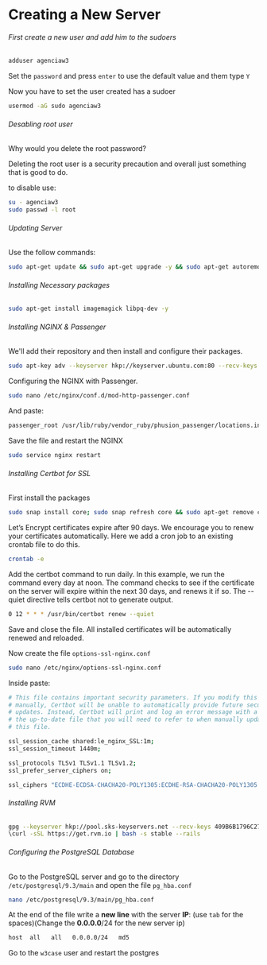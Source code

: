 # Creating a New Server

###### First create a new user and add him to the sudoers

```bash
adduser agenciaw3
```

Set the `password` and press `enter` to use the default value and them type `Y`


Now you have to set the user created has a sudoer

```bash
usermod -aG sudo agenciaw3
```

###### Desabling root user

Why would you delete the root password?

Deleting the root user is a security precaution and overall just something that is good to do.

to disable use:
```bash
su - agenciaw3
sudo passwd -l root
```

###### Updating Server

Use the follow commands:

```bash
sudo apt-get update && sudo apt-get upgrade -y && sudo apt-get autoremove && sudo apt-get full-upgrade
```

###### Installing Necessary packages

```bash
sudo apt-get install imagemagick libpq-dev -y
```

###### Installing NGINX & Passenger

We'll add their repository and then install and configure their packages.

```bash
sudo apt-key adv --keyserver hkp://keyserver.ubuntu.com:80 --recv-keys 561F9B9CAC40B2F7 && sudo sh -c 'echo deb https://oss-binaries.phusionpassenger.com/apt/passenger focal main > /etc/apt/sources.list.d/passenger.list' && sudo apt-get update && sudo apt-get install -y nginx-extras libnginx-mod-http-passenger && if [ ! -f /etc/nginx/modules-enabled/50-mod-http-passenger.conf ]; then sudo ln -s /usr/share/nginx/modules-available/mod-http-passenger.load /etc/nginx/modules-enabled/50-mod-http-passenger.conf ; fi && sudo ls /etc/nginx/conf.d/mod-http-passenger.conf
```

Configuring the NGINX with Passenger.

```bash
sudo nano /etc/nginx/conf.d/mod-http-passenger.conf
```

And paste:

```bash
passenger_root /usr/lib/ruby/vendor_ruby/phusion_passenger/locations.ini;
```

Save the file and restart the NGINX

```bash
sudo service nginx restart
```

###### Installing Certbot for SSL

First install the packages

```bash
sudo snap install core; sudo snap refresh core && sudo apt-get remove certbot && sudo snap install --classic certbot && sudo ln -s /snap/bin/certbot /usr/bin/certbot
```

Let’s Encrypt certificates expire after 90 days. We encourage you to renew your certificates automatically. Here we add a cron job to an existing crontab file to do this.

```bash
crontab -e
```

Add the certbot command to run daily. In this example, we run the command every day at noon. The command checks to see if the certificate on the server will expire within the next 30 days, and renews it if so. The --quiet directive tells certbot not to generate output.

```bash
0 12 * * * /usr/bin/certbot renew --quiet
```

Save and close the file. All installed certificates will be automatically renewed and reloaded.

Now create the file `options-ssl-nginx.conf`

```bash
sudo nano /etc/nginx/options-ssl-nginx.conf
```

Inside paste:

```bash
# This file contains important security parameters. If you modify this file
# manually, Certbot will be unable to automatically provide future security
# updates. Instead, Certbot will print and log an error message with a path to
# the up-to-date file that you will need to refer to when manually updating
# this file.

ssl_session_cache shared:le_nginx_SSL:1m;
ssl_session_timeout 1440m;

ssl_protocols TLSv1 TLSv1.1 TLSv1.2;
ssl_prefer_server_ciphers on;

ssl_ciphers "ECDHE-ECDSA-CHACHA20-POLY1305:ECDHE-RSA-CHACHA20-POLY1305:ECDHE-ECDSA-AES128-GCM-SHA256:ECDHE-RSA-AES128-GCM-SHA256:ECDHE-ECDSA-AES256-GCM-SHA384:ECDHE-RSA-AES256-GCM-SHA384:DHE-RSA-AES128-GCM-SHA256:DHE-RSA-AES256-GCM-SHA384:ECDHE-ECDSA-AES128-SHA256:ECDHE-RSA-AES128-SHA256:ECDHE-ECDSA-AES128-SHA:ECDHE-RSA-AES256-SHA384:ECDHE-RSA-AES128-SHA:ECDHE-ECDSA-AES256-SHA384:ECDHE-ECDSA-AES256-SHA:ECDHE-RSA-AES256-SHA:DHE-RSA-AES128-SHA256:DHE-RSA-AES128-SHA:DHE-RSA-AES256-SHA256:DHE-RSA-AES256-SHA:ECDHE-ECDSA-DES-CBC3-SHA:ECDHE-RSA-DES-CBC3-SHA:EDH-RSA-DES-CBC3-SHA:AES128-GCM-SHA256:AES256-GCM-SHA384:AES128-SHA256:AES256-SHA256:AES128-SHA:AES256-SHA:DES-CBC3-SHA:!DSS";
```

###### Installing RVM

```bash
gpg --keyserver hkp://pool.sks-keyservers.net --recv-keys 409B6B1796C275462A1703113804BB82D39DC0E3 7D2BAF1CF37B13E2069D6956105BD0E739499BDB &&
\curl -sSL https://get.rvm.io | bash -s stable --rails
```

###### Configuring the PostgreSQL Database

Go to the PostgreSQL server and go to the directory `/etc/postgresql/9.3/main` and open the file `pg_hba.conf`

```bash
nano /etc/postgresql/9.3/main/pg_hba.conf
```

At the end of the file write a **new line** with the server **IP**: (use `tab` for the spaces)(Change the **0.0.0.0**/24 for the new server ip)

```bash
host  all   all   0.0.0.0/24   md5
```

Go to the `w3case` user and restart the postgres
